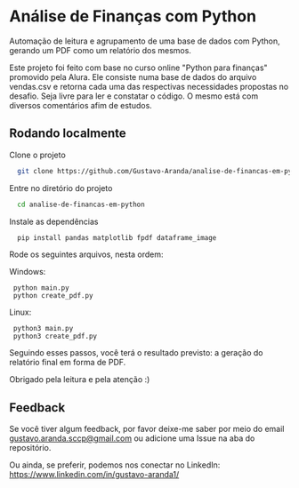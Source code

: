 
# Análise de Finanças com Python

Automação de leitura e agrupamento de uma base de dados com Python, gerando um PDF como um relatório dos mesmos.

Este projeto foi feito com base no curso online "Python para finanças" promovido pela Alura. 
Ele consiste numa base de dados do arquivo vendas.csv e retorna cada uma das respectivas necessidades propostas no desafio. 
Seja livre para ler e constatar o código. O mesmo está com diversos comentários afim de estudos.

## Rodando localmente

Clone o projeto

```bash
  git clone https://github.com/Gustavo-Aranda/analise-de-financas-em-python
```

Entre no diretório do projeto

```bash
  cd analise-de-financas-em-python
```

Instale as dependências

```bash
  pip install pandas matplotlib fpdf dataframe_image
```

Rode os seguintes arquivos, nesta ordem:

Windows:
```
 python main.py
 python create_pdf.py
```
Linux:
```
 python3 main.py
 python3 create_pdf.py
```

Seguindo esses passos, você terá o resultado previsto: a geração do relatório final em forma de PDF.

Obrigado pela leitura e pela atenção :)

## Feedback

Se você tiver algum feedback, por favor deixe-me saber por meio do email gustavo.aranda.sccp@gmail.com ou adicione uma Issue na aba do repositório.

Ou ainda, se preferir, podemos nos conectar no LinkedIn: 
https://www.linkedin.com/in/gustavo-aranda1/
